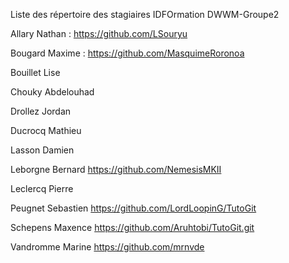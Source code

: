 Liste des répertoire des stagiaires IDFOrmation DWWM-Groupe2


Allary Nathan : https://github.com/LSouryu

Bougard Maxime : https://github.com/MasquimeRoronoa

Bouillet Lise

Chouky Abdelouhad

Drollez Jordan

Ducrocq Mathieu

Lasson Damien

Leborgne Bernard  https://github.com/NemesisMKII

Leclercq Pierre

Peugnet Sebastien https://github.com/LordLoopinG/TutoGit

Schepens Maxence https://github.com/Aruhtobi/TutoGit.git

Vandromme Marine https://github.com/mrnvde


